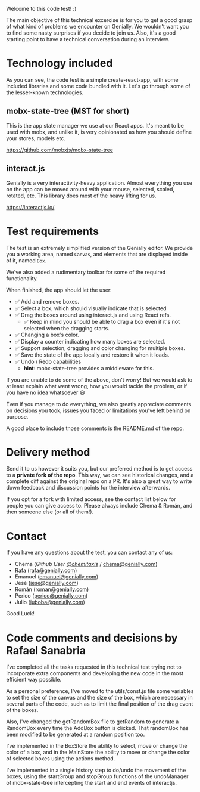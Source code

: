 Welcome to this code test! :)

The main objective of this technical excercise is for you to get a good grasp of what kind of problems we encounter on Genially. We wouldn't want you to find some nasty surprises if you decide to join us. Also, it's a good starting point to have a technical conversation during an interview. 

# Technology included

As you can see, the code test is a simple create-react-app, with some included libraries and some code bundled with it. Let's go through some of the lesser-known technologies.

## mobx-state-tree (MST for short)

This is the app state manager we use at our React apps. It's meant to be used with mobx, and unlike it, is very opinionated as how you should define your stores, models etc.

https://github.com/mobxjs/mobx-state-tree

## interact.js

Genially is a very interactivity-heavy application. Almost everything you use on the app can be moved around with your mouse, selected, scaled, rotated, etc. This library does most of the heavy lifting for us.

https://interactjs.io/

# Test requirements

The test is an extremely simplified version of the Genially editor. We provide you a working area, named `Canvas`, and elements that are displayed inside of it, named `Box`.

We've also added a rudimentary toolbar for some of the required functionality.

When finished, the app should let the user:

- ✅ Add and remove boxes.
- ✅ Select a box, which should visually indicate that is selected
- ✅ Drag the boxes around using interact.js and using React refs.
  - ✅ Keep in mind you should be able to drag a box even if it's not selected when the dragging starts.
- ✅ Changing a box's color.
- ✅ Display a counter indicating how many boxes are selected.
- ✅ Support selection, dragging and color changing for multiple boxes.
- ✅ Save the state of the app locally and restore it when it loads.
- ✅ Undo / Redo capabilities
  - **hint**: mobx-state-tree provides a middleware for this.

If you are unable to do some of the above, don't worry! But we would ask to at least explain what went wrong, how you would tackle the problem, or if you have no idea whatsoever 😃 

Even if you manage to do everything, we also greatly appreciate comments on decisions you took, issues you faced or limitations you've left behind on purpose.

A good place to include those comments is the README.md of the repo.

# Delivery method

Send it to us however it suits you, but our preferred method is to get access to a **private fork of the repo**. This way, we can see historical changes, and a complete diff against the original repo on a PR. It's also a great way to write down feedback and discussion points for the interview afterwards.

If you opt for a fork with limited access, see the contact list below for people you can give access to. Please always include Chema & Román, and then someone else (or all of them!).

# Contact

If you have any questions about the test, you can contact any of us:

- Chema (<em>Github User [@chemitaxis](https://github.com/chemitaxis)</em> / chema@genially.com)
- Rafa (rafa@genially.com)
- Emanuel (emanuel@genially.com)
- Jesé (jese@genially.com)
- Román (roman@genially.com)
- Perico (perico@genially.com)
- Julio (juboba@genially.com)

Good Luck!


# Code comments and decisions by Rafael Sanabria

I've completed all the tasks requested in this technical test trying not to incorporate extra components and developing the new code in the most efficient way possible.

As a personal preference, I've moved to the utils/const.js file some variables to set the size of the canvas and the size of the box, which are necessary in several parts of the code, such as to limit the final position of the drag event of the boxes.

Also, I've changed the getRandomBox file to getRandom to generate a RandomBox every time the AddBox button is clicked. That randomBox has been modified to be generated at a random position too.

I've implemented in the BoxStore the ability to select, move or change the color of a box, and in the MainStore the ability to move or change the color of selected boxes using the actions method.

I've implemented in a single history step to do/undo the movement of the boxes, using the startGroup and stopGroup functions of the undoManager of mobx-state-tree intercepting the start and end events of interactjs.

